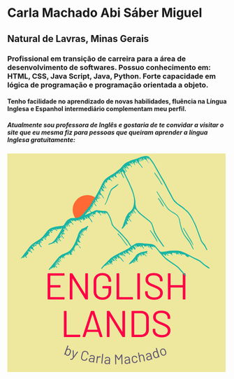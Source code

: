 

# Carla Machado Abi Sáber Miguel
## Natural de Lavras, Minas Gerais
### Profissional em transição de carreira para a área de desenvolvimento de softwares. Possuo conhecimento em: HTML, CSS, Java Script, Java, Python. Forte capacidade em lógica de programação e programação orientada a objeto.
#### Tenho facilidade no aprendizado de novas habilidades, fluência na Língua Inglesa e Espanhol intermediário complementam meu perfil.
##### Atualmente sou professora de Inglês e gostaria de te convidar a visitar o site que eu mesma fiz para pessoas que queiram aprender a língua Inglesa gratuitamente: 
[![Visite meu site!](https://raw.githubusercontent.com/CarlaMachadoM/The-English-Lands/main/logo.png)](https://carlamachadom.github.io/The-English-Lands/)

